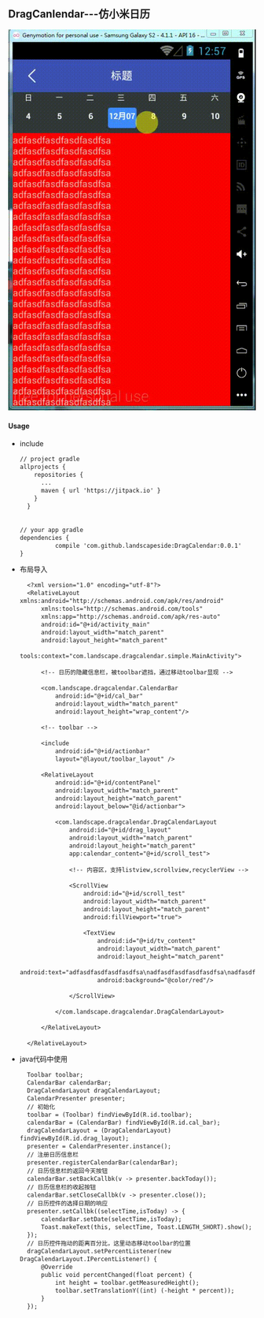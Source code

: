 DragCanlendar---仿小米日历
----


![交互图.gif](showcase.gif)

#### Usage

* include

      // project gradle
      allprojects {
          repositories {
            ...
            maven { url 'https://jitpack.io' }
          }
        }
      
      
      // your app gradle
      dependencies {
                compile 'com.github.landscapeside:DragCalendar:0.0.1'
      }

* 布局导入

		<?xml version="1.0" encoding="utf-8"?>
		<RelativeLayout xmlns:android="http://schemas.android.com/apk/res/android"
		    xmlns:tools="http://schemas.android.com/tools"
		    xmlns:app="http://schemas.android.com/apk/res-auto"
		    android:id="@+id/activity_main"
		    android:layout_width="match_parent"
		    android:layout_height="match_parent"
		    tools:context="com.landscape.dragcalendar.simple.MainActivity">
		
		    <!-- 日历的隐藏信息栏，被toolbar遮挡，通过移动toolbar显现 -->
		    
		    <com.landscape.dragcalendar.CalendarBar
		        android:id="@+id/cal_bar"
		        android:layout_width="match_parent"
		        android:layout_height="wrap_content"/>
		
		    <!-- toolbar -->
		    
		    <include
		        android:id="@+id/actionbar"
		        layout="@layout/toolbar_layout" />
		
		    <RelativeLayout
		        android:id="@+id/contentPanel"
		        android:layout_width="match_parent"
		        android:layout_height="match_parent"
		        android:layout_below="@id/actionbar">
		
		        <com.landscape.dragcalendar.DragCalendarLayout
		            android:id="@+id/drag_layout"
		            android:layout_width="match_parent"
		            android:layout_height="match_parent"
		            app:calendar_content="@+id/scroll_test">
		
		            <!-- 内容区，支持listview,scrollview,recyclerView -->
		
		            <ScrollView
		                android:id="@+id/scroll_test"
		                android:layout_width="match_parent"
		                android:layout_height="match_parent"
		                android:fillViewport="true">
		
		                <TextView
		                    android:id="@+id/tv_content"
		                    android:layout_width="match_parent"
		                    android:layout_height="match_parent"
		                    android:text="adfasdfasdfasdfasdfsa\nadfasdfasdfasdfasdfsa\nadfasdfasdfasdfasdfsa\nadfasdfasdfasdfasdfsa\nadfasdfasdfasdfasdfsa\nadfasdfasdfasdfasdfsa\nadfasdfasdfasdfasdfsa\nadfasdfasdfasdfasdfsa\nadfasdfasdfasdfasdfsa\nadfasdfasdfasdfasdfsa\nadfasdfasdfasdfasdfsa\nadfasdfasdfasdfasdfsa\nadfasdfasdfasdfasdfsa\nadfasdfasdfasdfasdfsa\nadfasdfasdfasdfasdfsa\nadfasdfasdfasdfasdfsa\nadfasdfasdfasdfasdfsa\nadfasdfasdfasdfasdfsa\nadfasdfasdfasdfasdfsa\nadfasdfasdfasdfasdfsa\nadfasdfasdfasdfasdfsa\nadfasdfasdfasdfasdfsa\nadfasdfasdfasdfasdfsa\nadfasdfasdfasdfasdfsa\nadfasdfasdfasdfasdfsa\nadfasdfasdfasdfasdfsa\nadfasdfasdfasdfasdfsa\nadfasdfasdfasdfasdfsa\nadfasdfasdfasdfasdfsa\nadfasdfasdfasdfasdfsa\nadfasdfasdfasdfasdfsa\nadfasdfasdfasdfasdfsa\nadfasdfasdfasdfasdfsa\n"
		                    android:background="@color/red"/>
		
		            </ScrollView>
		
		        </com.landscape.dragcalendar.DragCalendarLayout>
		
		    </RelativeLayout>
		
		</RelativeLayout>



* java代码中使用

	    Toolbar toolbar;
	    CalendarBar calendarBar;
	    DragCalendarLayout dragCalendarLayout;
	    CalendarPresenter presenter;
		// 初始化
	    toolbar = (Toolbar) findViewById(R.id.toolbar);
		calendarBar = (CalendarBar) findViewById(R.id.cal_bar);
        dragCalendarLayout = (DragCalendarLayout) findViewById(R.id.drag_layout);
		presenter = CalendarPresenter.instance();
		// 注册日历信息栏
        presenter.registerCalendarBar(calendarBar);
		// 日历信息栏的返回今天按钮
        calendarBar.setBackCallbk(v -> presenter.backToday());
		// 日历信息栏的收起按钮
        calendarBar.setCloseCallbk(v -> presenter.close());
		// 日历控件的选择日期的响应
        presenter.setCallbk((selectTime,isToday) -> {
            calendarBar.setDate(selectTime,isToday);
            Toast.makeText(this, selectTime, Toast.LENGTH_SHORT).show();
        });
		// 日历控件拖动的距离百分比，这里动态移动toolbar的位置
		dragCalendarLayout.setPercentListener(new DragCalendarLayout.IPercentListener() {
            @Override
            public void percentChanged(float percent) {
                int height = toolbar.getMeasuredHeight();
                toolbar.setTranslationY((int) (-height * percent));
            }
        });